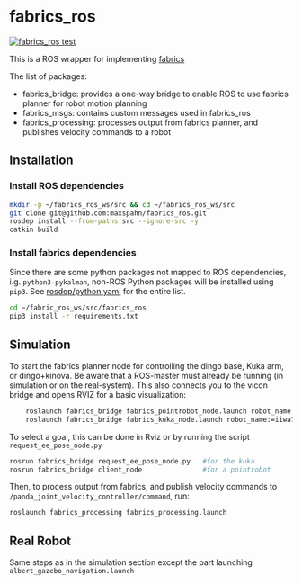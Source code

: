 # fabrics_ros

[![fabrics_ros test](https://github.com/maxspahn/fabrics_ros/actions/workflows/fabrics_ros_test.yml/badge.svg?branch=ft-ci)](https://github.com/maxspahn/fabrics_ros/actions/workflows/fabrics_ros_test.yml)

This is a ROS wrapper for implementing [fabrics](https://github.com/tud-amr/fabrics)

The list of packages:
- fabrics_bridge: provides a one-way bridge to enable ROS to use fabrics planner for robot motion planning
- fabrics_msgs: contains custom messages used in fabrics_ros
- fabrics_processing: processes output from fabrics planner, and publishes velocity commands to a robot

## Installation

### Install ROS dependencies

```bash
mkdir -p ~/fabrics_ros_ws/src && cd ~/fabrics_ros_ws/src
git clone git@github.com:maxspahn/fabrics_ros.git
rosdep install --from-paths src --ignore-src -y
catkin build 
```

### Install fabrics dependencies

Since there are some python packages not mapped to ROS dependencies, i.g.
`python3-pykalman`, non-ROS Python packages will be installed using `pip3`. See
[rosdep/python.yaml](https://github.com/ros/rosdistro/blob/master/rosdep/python.yaml)
for the entire list.


```bash
cd ~/fabric_ros_ws/src/fabrics_ros
pip3 install -r requirements.txt
```

## Simulation
<!-- To start an Albert simulation environment using velocity control mode:

```bash
roslaunch albert_gazebo albert_gazebo_navigation.launch panda_control_mode:=velocity
``` -->

<!-- If you don't have a real goal and obstacles published/detected, run:

```bash
roslaunch fabrics_bridge fabrics_interactive_marker.launch
``` -->
To start the fabrics planner node for controlling the dingo base, Kuka arm, or dingo+kinova. Be aware that a ROS-master must already be running (in simulation or on the real-system). 
This also connects you to the vicon bridge and opens RVIZ for a basic visualization:
```bash
    roslaunch fabrics_bridge fabrics_pointrobot_node.launch robot_name:=dingo2 obstacle_name1:=dynamic_object1 #dingo-base
    roslaunch fabrics_bridge fabrics_kuka_node.launch robot_name:=iiwa7  #kuka
```
To select a goal, this can be done in Rviz or by running the script `request_ee_pose_node.py`
```bash
rosrun fabrics_bridge request_ee_pose_node.py   #for the kuka
rosrun fabrics_bridge client_node               #for a pointrobot
```

Then, to process output from fabrics, and publish velocity commands to `/panda_joint_velocity_controller/command`, run:

```bash
roslaunch fabrics_processing fabrics_processing.launch
```

## Real Robot


Same steps as in the simulation section except the part launching `albert_gazebo_navigation.launch` 

